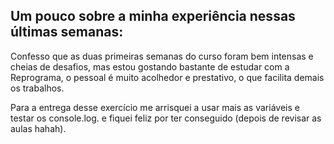 

## Um pouco sobre a minha experiência nessas últimas semanas:

Confesso que as duas primeiras semanas do curso foram bem intensas e cheias de desafios, mas estou gostando bastante de estudar com a Reprograma, o pessoal é muito acolhedor e prestativo, o que facilita demais os trabalhos.

Para a entrega desse exercício me arrisquei a usar mais as variáveis e testar os console.log. e fiquei feliz por ter conseguido (depois de revisar as aulas hahah).
